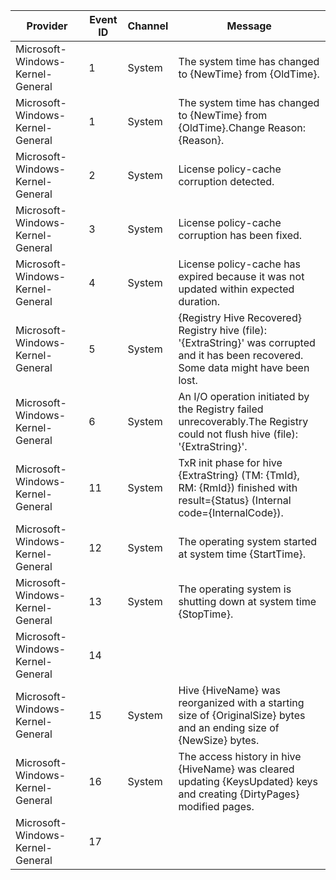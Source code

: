 Provider                          |  Event ID  |  Channel  |  Message
----------------------------------|------------|-----------|------------------------------------------------------------------------------------------------------------------------------------------
Microsoft-Windows-Kernel-General  |  1         |  System   |  The system time has changed to {NewTime} from {OldTime}.
Microsoft-Windows-Kernel-General  |  1         |  System   |  The system time has changed to {NewTime} from {OldTime}.Change Reason: {Reason}.
Microsoft-Windows-Kernel-General  |  2         |  System   |  License policy-cache corruption detected.
Microsoft-Windows-Kernel-General  |  3         |  System   |  License policy-cache corruption has been fixed.
Microsoft-Windows-Kernel-General  |  4         |  System   |  License policy-cache has expired because it was not updated within expected duration.
Microsoft-Windows-Kernel-General  |  5         |  System   |  {Registry Hive Recovered} Registry hive (file): '{ExtraString}' was corrupted and it has been recovered. Some data might have been lost.
Microsoft-Windows-Kernel-General  |  6         |  System   |  An I/O operation initiated by the Registry failed unrecoverably.The Registry could not flush hive (file): '{ExtraString}'.
Microsoft-Windows-Kernel-General  |  11        |  System   |  TxR init phase for hive {ExtraString} (TM: {TmId}, RM: {RmId}) finished with result={Status} (Internal code={InternalCode}).
Microsoft-Windows-Kernel-General  |  12        |  System   |  The operating system started at system time {StartTime}.
Microsoft-Windows-Kernel-General  |  13        |  System   |  The operating system is shutting down at system time {StopTime}.
Microsoft-Windows-Kernel-General  |  14        |           |
Microsoft-Windows-Kernel-General  |  15        |  System   |  Hive {HiveName} was reorganized with a starting size of {OriginalSize} bytes and an ending size of {NewSize} bytes.
Microsoft-Windows-Kernel-General  |  16        |  System   |  The access history in hive {HiveName} was cleared updating {KeysUpdated} keys and creating {DirtyPages} modified pages.
Microsoft-Windows-Kernel-General  |  17        |           |